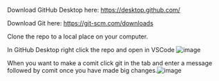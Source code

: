 Download GitHub Desktop here: https://desktop.github.com/

Download Git here: https://git-scm.com/downloads

Clone the repo to a local place on your computer.

In GitHub Desktop right click the repo and open in VSCode ![image](https://github.com/SalmonnomlaS/COMP602-A2/assets/127051504/e1e58cc0-b08a-4572-881a-313443b2575f)

When you want to make a comit click git in the tab and enter a message followed by comit once you have made big changes.![image](https://github.com/SalmonnomlaS/COMP602-A2/assets/127051504/a9ab432f-af21-4c00-8e31-b3e8d246cd98)

